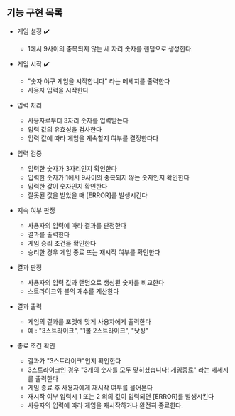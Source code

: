 ## 기능 구현 목록

- 게임 설정 ✔️
  - 1에서 9사이의 중복되지 않는 세 자리 숫자를 랜덤으로 생성한다 
  
- 게임 시작 ✔️
  - "숫자 야구 게임을 시작합니다" 라는 메세지를 출력한다
  - 사용자 입력을 시작한다

- 입력 처리
  - 사용자로부터 3자리 숫자를 입력받는다
  - 입력 값의 유효성을 검사한다
  - 입력 값에 따라 게임을 계속할지 여부를 결정한다다

- 입력 검증
  - 입력한 숫자가 3자리인지 확인한다
  - 입력한 숫자가 1에서 9사이의 중복되지 않는 숫자인지 확인한다
  - 입력한 값이 숫자인지 확인한다
  - 잘못된 값을 받았을 때 [ERROR]를 발생시킨다

- 지속 여부 판정
  - 사용자의 입력에 따라 결과를 판정한다
  - 결과를 출력한다
  - 게임 승리 조건을 확인한다
  - 승리한 경우 게임 종료 또는 재시작 여부를 확인한다

- 결과 판정
  - 사용자의 입력 값과 랜덤으로 생성된 숫자를 비교한다
  - 스트라이크와 볼의 개수를 계산한다

- 결과 출력
  - 게임의 결과를 포맷에 맞게 사용자에게 출력한다
  - 예 : "3스트라이크", "1볼 2스트라이크", "낫싱"

- 종료 조건 확인
  - 결과가 "3스트라이크"인지 확인한다
  - 3스트라이크인 경우 "3개의 숫자를 모두 맞히셨습니다! 게임종료" 라는 메세지를 출력한다
  - 게임 종료 후 사용자에게 재시작 여부를 물어본다
  - 재시작 여부 입력시 1 또는 2 외의 값이 입력되면 [ERROR]를 발생시킨다
  - 사용자의 입력에 따라 게임을 재시작하거나 완전히 종료한다.
